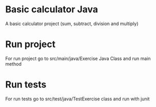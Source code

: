 # Basic calculator Java
A basic calculator project (sum, subtract, division and multiply)

# Run project
For run project go to src/main/java/Exercise Java Class and run main method

# Run tests
For run tests go to src/test/java/TestExercise class and run with junit 

